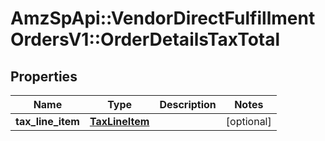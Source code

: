 # AmzSpApi::VendorDirectFulfillmentOrdersV1::OrderDetailsTaxTotal

## Properties
Name | Type | Description | Notes
------------ | ------------- | ------------- | -------------
**tax_line_item** | [**TaxLineItem**](TaxLineItem.md) |  | [optional] 

